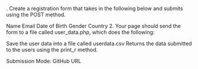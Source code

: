 . Create a registration form that takes in the following below and submits using the POST method.

Name
Email
Date of Birth
Gender
Country
2. Your page should send the form to a file called user_data.php, which does the following:

 Save the user data into a file called userdata.csv
 Returns the data submitted to the users using the print_r method.

Submission Mode: 
GitHub URL
